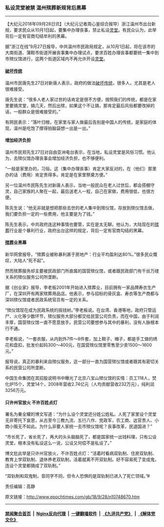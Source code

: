 ### 私设灵堂被禁 温州殡葬新规背后黑幕
------------------------

<p>【大纪元2018年09月28日讯】（大纪元记者周心鉴综合报导）浙江温州市出台新规，要求民众从10月1日起，要集中办理丧事，禁止私设<a href="http://www.epochtimes.com/gb/tag/%E7%81%B5%E5%A0%82.html">灵堂</a>。有民众认为，此举背后一定有官商勾结牟利的黑幕。</p>
<p>据“浙江在线”9月27日报导，中共温州市民政局规定，从10月1日起，将在该市的大南街道、蒲鞋市街道开展丧事集中办理试点，要求百姓办理丧事都要统一集中到市殡仪馆进行，这两个街道区域内不再允许开设<a href="http://www.epochtimes.com/gb/tag/%E7%81%B5%E5%A0%82.html">灵堂</a>。</p>
<h4><a href="http://www.epochtimes.com/gb/tag/%E7%A0%B4%E5%9D%8F%E4%BC%A0%E7%BB%9F.html">破坏传统</a></h4>
<p>温州市民唐先生27日对新唐人表示，政府的做法<a href="http://www.epochtimes.com/gb/tag/%E7%A0%B4%E5%9D%8F%E4%BC%A0%E7%BB%9F.html">破坏传统</a>，很多人，尤其是老人很难接受。</p>
<p>唐先生说：“很多人老人家过世的话肯定是很不方便，按照我们的传统，都是在家里要搞灵堂，搞几天，然后出殡，如果这个不让搞，那肯定最后风俗都要改掉的话，一般群众是很难接受的。”</p>
<p>有网民表示：“落叶归根，在家里与家人做最后告别是中国人的传统，是家庭的体现，温州是吃饱了撑得拍脑袋想一出是一出。”</p>
<h4>增加经济负担</h4>
<p>温州市民郑先生27日对自由亚洲电台表示，在当地，私设灵堂是风俗习惯。他认为，去殡仪馆办理丧事会增加经济负担，也不够便利。</p>
<p>“一般是家里办的，习俗。这（集中办理丧事）肯定大家反对的，在（他们）那里办的话（费用）肯定贵得多。肯定是在家里祭奠方便。”</p>
<p>另一位温州市民陈先生对新唐人表示，当地一般民众在老人过世后，都会搭棚守灵，自己家族的人聚在一起，最后送老人一程，自己在家做，费用很低，也很方便。</p>
<p>陈先生说：“他无非就是想把那些去世的老人集中到殡仪馆，存放到殡仪馆去做，我们要负担一定的一些费用，他主要是为了钱。”</p>
<p>陈先生表示，中共政府连这种事情也要管，实在是太无聊。他认为，大陆现在的<a href="http://www.epochtimes.com/gb/tag/%E6%AE%A1%E8%91%AC.html">殡葬</a>行业是个暴利行业，政府出台这样的规定，背后一定有官商勾结的黑幕。</p>
<h4><a href="http://www.epochtimes.com/gb/tag/%E6%AE%A1%E8%91%AC.html">殡葬</a>业黑幕</h4>
<p>新华网曾报导，“殡葬业被称暴利甚于房地产：行业平均盈利达80%。”很多民众慨叹，大陆人“死不起”。</p>
<p>然而殡葬服务却主要被民政部门所直属的国营殡仪馆，或者跟民政部门有千丝万缕关系的殡仪服务公司所垄断。</p>
<p>据《创业家》报导，李老板2001年开始进入殡葬业，目前拥有一家品牌寿衣生产厂，在深圳开有两家殡葬用品店。他表示，参与招标的骨灰盒、寿衣等生产商都与深圳殡仪馆或者民政系统官员有一定的关系。</p>
<p>“殡仪馆现在成为民政系统的摇钱树。”李老板说。在台湾、香港等地，政府只管运尸、火化等少数环节，殡仪服务大部分都交给民营公司负责，而在中国，由于利润丰厚，国营殡仪馆一直不愿意放手。民营公司要想参与其中的暴利，没有人脉根本行不通。</p>
<p>李老板说，“一套衣服，从内到外7件～8件套，加上鞋子、帽子，都是手工做的绣花和盘扣，批发价起码300～400元，在国营殡仪馆里零售至少卖1500～1600元。”</p>
<p>报导说，真正的暴利来自殡仪服务，这一部分一直为国营殡仪馆或者跟其有密切关系的民营公司所垄断。</p>
<p>中国生命集团在其招股说明书中曝光了北京八宝山殡仪馆的实情：员工118人，焚化炉15个，灵堂14个，2008年营收2.74亿元（人均贡献营收232万元），纯利润3256万元。</p>
<h4>只许州官放火 不许百姓点灯</h4>
<p>署名为秦全耀的博文写道：“为什么设个灵堂还分姓公姓私。人死了家里设个灵堂无非寄托下哀思，从古至今三教九流、五行八作、党政军，农工商、达官贵人、小商小贩无不如此。为什么非要人家统一去市殡仪馆呢？丧事改革，民退国进？”</p>
<p>“市长死了，省长死了，再大的头头脑脑死了，都是国家统一出钱料理，只有公设灵堂，根本没有私设这么一说，公设又何偿不是私设了。”</p>
<p>博文批此举是只许州官放火，不许百姓点灯：“活着时看病双轨制、住房双轨制、教育上学双轨制、退休养老双轨制，活着就离不开双轨制。好不容易死了变成鬼，连设个灵堂都搞成了双轨制。”</p>
<p>“双轨制和双鬼制，音同字不同，但令人恐惧的是双轨制已进入了死亡领域。”#</p>
<p>责任编辑：高静</p>

原文链接：http://www.epochtimes.com/gb/18/9/28/n10748670.htm


------------------------
#### [禁闻聚合首页](https://github.com/gfw-breaker/banned-news/blob/master/README.md) &nbsp;|&nbsp; [Nginx反向代理](https://github.com/gfw-breaker/open-proxy/blob/master/README.md) &nbsp;|&nbsp; [一键翻墙软件](https://github.com/gfw-breaker/nogfw/blob/master/README.md) &nbsp;|&nbsp; [《九评共产党》](https://github.com/gfw-breaker/9ping.md/blob/master/README.md#九评之一评共产党是什么) &nbsp;|&nbsp; [《解体党文化》](https://github.com/gfw-breaker/jtdwh.md/blob/master/README.md#绪论)